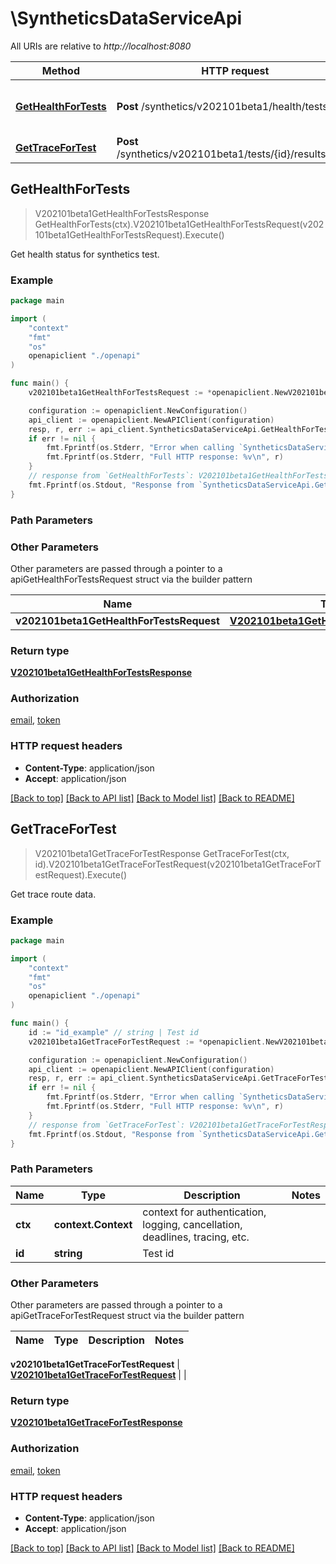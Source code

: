 # \SyntheticsDataServiceApi

All URIs are relative to *http://localhost:8080*

Method | HTTP request | Description
------------- | ------------- | -------------
[**GetHealthForTests**](SyntheticsDataServiceApi.md#GetHealthForTests) | **Post** /synthetics/v202101beta1/health/tests | Get health status for synthetics test.
[**GetTraceForTest**](SyntheticsDataServiceApi.md#GetTraceForTest) | **Post** /synthetics/v202101beta1/tests/{id}/results/trace | Get trace route data.



## GetHealthForTests

> V202101beta1GetHealthForTestsResponse GetHealthForTests(ctx).V202101beta1GetHealthForTestsRequest(v202101beta1GetHealthForTestsRequest).Execute()

Get health status for synthetics test.



### Example

```go
package main

import (
    "context"
    "fmt"
    "os"
    openapiclient "./openapi"
)

func main() {
    v202101beta1GetHealthForTestsRequest := *openapiclient.NewV202101beta1GetHealthForTestsRequest() // V202101beta1GetHealthForTestsRequest | 

    configuration := openapiclient.NewConfiguration()
    api_client := openapiclient.NewAPIClient(configuration)
    resp, r, err := api_client.SyntheticsDataServiceApi.GetHealthForTests(context.Background()).V202101beta1GetHealthForTestsRequest(v202101beta1GetHealthForTestsRequest).Execute()
    if err != nil {
        fmt.Fprintf(os.Stderr, "Error when calling `SyntheticsDataServiceApi.GetHealthForTests``: %v\n", err)
        fmt.Fprintf(os.Stderr, "Full HTTP response: %v\n", r)
    }
    // response from `GetHealthForTests`: V202101beta1GetHealthForTestsResponse
    fmt.Fprintf(os.Stdout, "Response from `SyntheticsDataServiceApi.GetHealthForTests`: %v\n", resp)
}
```

### Path Parameters



### Other Parameters

Other parameters are passed through a pointer to a apiGetHealthForTestsRequest struct via the builder pattern


Name | Type | Description  | Notes
------------- | ------------- | ------------- | -------------
 **v202101beta1GetHealthForTestsRequest** | [**V202101beta1GetHealthForTestsRequest**](V202101beta1GetHealthForTestsRequest.md) |  | 

### Return type

[**V202101beta1GetHealthForTestsResponse**](V202101beta1GetHealthForTestsResponse.md)

### Authorization

[email](../README.md#email), [token](../README.md#token)

### HTTP request headers

- **Content-Type**: application/json
- **Accept**: application/json

[[Back to top]](#) [[Back to API list]](../README.md#documentation-for-api-endpoints)
[[Back to Model list]](../README.md#documentation-for-models)
[[Back to README]](../README.md)


## GetTraceForTest

> V202101beta1GetTraceForTestResponse GetTraceForTest(ctx, id).V202101beta1GetTraceForTestRequest(v202101beta1GetTraceForTestRequest).Execute()

Get trace route data.



### Example

```go
package main

import (
    "context"
    "fmt"
    "os"
    openapiclient "./openapi"
)

func main() {
    id := "id_example" // string | Test id
    v202101beta1GetTraceForTestRequest := *openapiclient.NewV202101beta1GetTraceForTestRequest() // V202101beta1GetTraceForTestRequest | 

    configuration := openapiclient.NewConfiguration()
    api_client := openapiclient.NewAPIClient(configuration)
    resp, r, err := api_client.SyntheticsDataServiceApi.GetTraceForTest(context.Background(), id).V202101beta1GetTraceForTestRequest(v202101beta1GetTraceForTestRequest).Execute()
    if err != nil {
        fmt.Fprintf(os.Stderr, "Error when calling `SyntheticsDataServiceApi.GetTraceForTest``: %v\n", err)
        fmt.Fprintf(os.Stderr, "Full HTTP response: %v\n", r)
    }
    // response from `GetTraceForTest`: V202101beta1GetTraceForTestResponse
    fmt.Fprintf(os.Stdout, "Response from `SyntheticsDataServiceApi.GetTraceForTest`: %v\n", resp)
}
```

### Path Parameters


Name | Type | Description  | Notes
------------- | ------------- | ------------- | -------------
**ctx** | **context.Context** | context for authentication, logging, cancellation, deadlines, tracing, etc.
**id** | **string** | Test id | 

### Other Parameters

Other parameters are passed through a pointer to a apiGetTraceForTestRequest struct via the builder pattern


Name | Type | Description  | Notes
------------- | ------------- | ------------- | -------------

 **v202101beta1GetTraceForTestRequest** | [**V202101beta1GetTraceForTestRequest**](V202101beta1GetTraceForTestRequest.md) |  | 

### Return type

[**V202101beta1GetTraceForTestResponse**](V202101beta1GetTraceForTestResponse.md)

### Authorization

[email](../README.md#email), [token](../README.md#token)

### HTTP request headers

- **Content-Type**: application/json
- **Accept**: application/json

[[Back to top]](#) [[Back to API list]](../README.md#documentation-for-api-endpoints)
[[Back to Model list]](../README.md#documentation-for-models)
[[Back to README]](../README.md)

